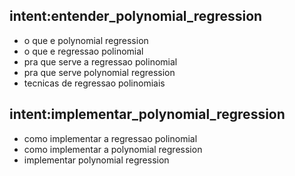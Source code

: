 ## intent:entender_polynomial_regression

- o que e polynomial regression
- o que e regressao polinomial
- pra que serve a regressao polinomial
- pra que serve polynomial regression
- tecnicas de regressao polinomiais

## intent:implementar_polynomial_regression

- como implementar a regressao polinomial
- como implementar a polynomial regression
- implementar polynomial regression
